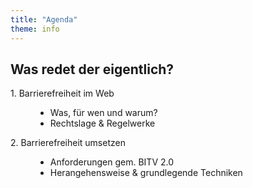 ```yaml
---
title: "Agenda"
theme: info
---
```

## Was redet der eigentlich?

<dl>
    <dt>1. Barrierefreiheit im Web</dt>
    <dd>
        <ul>
            <li>Was, für wen und warum?</li>
            <li>Rechtslage &amp; Regelwerke</li>
        </ul>
    </dd>
    <dt>2. Barrierefreiheit umsetzen</dt>
    <dd>
        <ul>
            <li>Anforderungen gem. BITV 2.0</li>
            <li>Herangehensweise &amp; grundlegende Techniken</li>
        </ul>
    </dd>
</dl>
